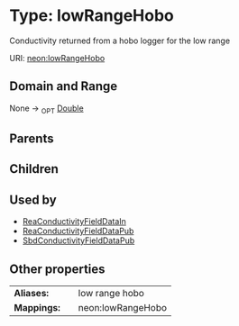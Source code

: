 
# Type: lowRangeHobo


Conductivity returned from a hobo logger for the low range

URI: [neon:lowRangeHobo](https://data.neonscience.org/lowRangeHobo)


## Domain and Range

None ->  <sub>OPT</sub> [Double](types/Double.md)

## Parents


## Children


## Used by

 * [ReaConductivityFieldDataIn](ReaConductivityFieldDataIn.md)
 * [ReaConductivityFieldDataPub](ReaConductivityFieldDataPub.md)
 * [SbdConductivityFieldDataPub](SbdConductivityFieldDataPub.md)

## Other properties

|  |  |  |
| --- | --- | --- |
| **Aliases:** | | low range hobo |
| **Mappings:** | | neon:lowRangeHobo |

